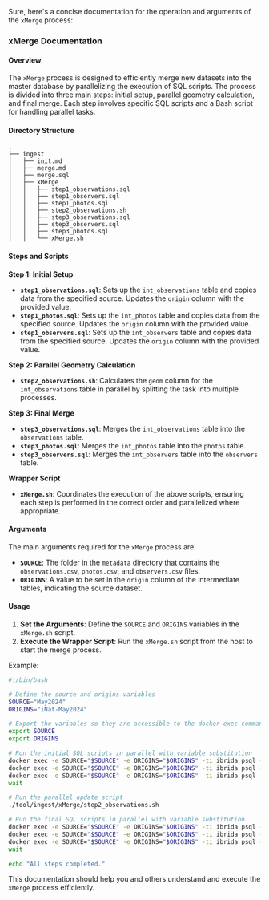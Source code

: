 Sure, here's a concise documentation for the operation and arguments of the `xMerge` process:

### xMerge Documentation

#### Overview
The `xMerge` process is designed to efficiently merge new datasets into the master database by parallelizing the execution of SQL scripts. The process is divided into three main steps: initial setup, parallel geometry calculation, and final merge. Each step involves specific SQL scripts and a Bash script for handling parallel tasks.

#### Directory Structure
```
.
├── ingest
│   ├── init.md
│   ├── merge.md
│   ├── merge.sql
│   ├── xMerge
│   │   ├── step1_observations.sql
│   │   ├── step1_observers.sql
│   │   ├── step1_photos.sql
│   │   ├── step2_observations.sh
│   │   ├── step3_observations.sql
│   │   ├── step3_observers.sql
│   │   ├── step3_photos.sql
│   │   └── xMerge.sh
```

#### Steps and Scripts

**Step 1: Initial Setup**
- **`step1_observations.sql`**: Sets up the `int_observations` table and copies data from the specified source. Updates the `origin` column with the provided value.
- **`step1_photos.sql`**: Sets up the `int_photos` table and copies data from the specified source. Updates the `origin` column with the provided value.
- **`step1_observers.sql`**: Sets up the `int_observers` table and copies data from the specified source. Updates the `origin` column with the provided value.

**Step 2: Parallel Geometry Calculation**
- **`step2_observations.sh`**: Calculates the `geom` column for the `int_observations` table in parallel by splitting the task into multiple processes.

**Step 3: Final Merge**
- **`step3_observations.sql`**: Merges the `int_observations` table into the `observations` table.
- **`step3_photos.sql`**: Merges the `int_photos` table into the `photos` table.
- **`step3_observers.sql`**: Merges the `int_observers` table into the `observers` table.

**Wrapper Script**
- **`xMerge.sh`**: Coordinates the execution of the above scripts, ensuring each step is performed in the correct order and parallelized where appropriate.

#### Arguments
The main arguments required for the `xMerge` process are:
- **`SOURCE`**: The folder in the `metadata` directory that contains the `observations.csv`, `photos.csv`, and `observers.csv` files.
- **`ORIGINS`**: A value to be set in the `origin` column of the intermediate tables, indicating the source dataset.

#### Usage

1. **Set the Arguments**: Define the `SOURCE` and `ORIGINS` variables in the `xMerge.sh` script.
2. **Execute the Wrapper Script**: Run the `xMerge.sh` script from the host to start the merge process.

Example:
```bash
#!/bin/bash

# Define the source and origins variables
SOURCE="May2024"
ORIGINS="iNat-May2024"

# Export the variables so they are accessible to the docker exec commands
export SOURCE
export ORIGINS

# Run the initial SQL scripts in parallel with variable substitution
docker exec -e SOURCE="$SOURCE" -e ORIGINS="$ORIGINS" -ti ibrida psql -U postgres -v source="'$SOURCE'" -v origins="'$ORIGINS'" -f /tool/ingest/xMerge/step1_observations.sql &
docker exec -e SOURCE="$SOURCE" -e ORIGINS="$ORIGINS" -ti ibrida psql -U postgres -v source="'$SOURCE'" -v origins="'$ORIGINS'" -f /tool/ingest/xMerge/step1_photos.sql &
docker exec -e SOURCE="$SOURCE" -e ORIGINS="$ORIGINS" -ti ibrida psql -U postgres -v source="'$SOURCE'" -v origins="'$ORIGINS'" -f /tool/ingest/xMerge/step1_observers.sql &
wait

# Run the parallel update script
./tool/ingest/xMerge/step2_observations.sh

# Run the final SQL scripts in parallel with variable substitution
docker exec -e SOURCE="$SOURCE" -e ORIGINS="$ORIGINS" -ti ibrida psql -U postgres -v origins="'$ORIGINS'" -f /tool/ingest/xMerge/step3_observations.sql &
docker exec -e SOURCE="$SOURCE" -e ORIGINS="$ORIGINS" -ti ibrida psql -U postgres -v origins="'$ORIGINS'" -f /tool/ingest/xMerge/step3_photos.sql &
docker exec -e SOURCE="$SOURCE" -e ORIGINS="$ORIGINS" -ti ibrida psql -U postgres -v origins="'$ORIGINS'" -f /tool/ingest/xMerge/step3_observers.sql &
wait

echo "All steps completed."
```

This documentation should help you and others understand and execute the `xMerge` process efficiently.
